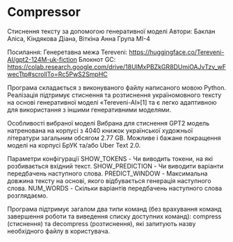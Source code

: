 # Compressor
Стиснення тексту за допомогою генеративної моделі
Автори: Баклан Аліса, Кіндякова Діана, Віткіна Анна Група МІ-4

Посилання:
Генеретавна межа Tereveni: https://huggingface.co/Tereveni-AI/gpt2-124M-uk-fiction
Блокнот GC: https://colab.research.google.com/drive/18UlMxPBZkGR8DUmiOAJvTzv_wFwecTtp#scrollTo=Rc5PwS2SmpHC

Програма складається з виконуваного файлу написаного мовою Python. Реалізація підтримує стиснення та розтиснення україномовного тексту на основі генеративної моделі «Tereveni-AI»[1] та є легко адаптивною для використання з іншими генеративними моделями.

Особливості вибраної моделі
Вибрана для стиснення GPT2 модель натренована на корпусі з 4040 книжок української художньої літератури загальним обсягом 2.77 GB. Можливе і бажане покращення моделі на корпусі БрУК та/або Uber Text 2.0.

Параметри конфігурації 
SHOW_TOKENS - Чи виводить токени, на які розбивається вхідний текст.
SHOW_PREDICTION - Чи виводити варіанти передбачень наступного слова.
PREDICT_WINDOW - Максимальна довжина тексту на основі, якого відбувається генерація наступного слова.
NUM_WORDS - Скільки варіантів передбачень наступного слова розглядаємо.


Програма підтримує загалом два типи команд (без врахування команд завершення роботи та виведення списку доступних команд): compress (стиснення) та decompress (розтиснення), які запитують назву необхідного файлу в користувача. 
